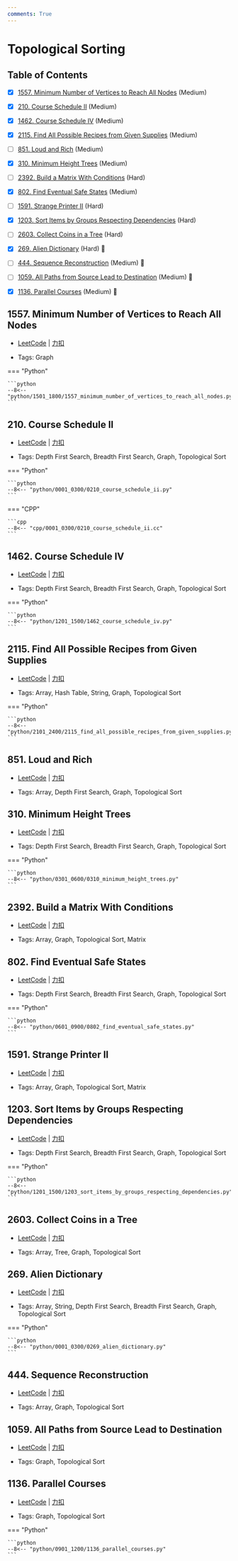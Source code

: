 ```yaml
---
comments: True
---
```


# Topological Sorting

## Table of Contents

- [x] [1557. Minimum Number of Vertices to Reach All Nodes](#1557-minimum-number-of-vertices-to-reach-all-nodes) (Medium)
- [x] [210. Course Schedule II](#210-course-schedule-ii) (Medium)
- [x] [1462. Course Schedule IV](#1462-course-schedule-iv) (Medium)
- [x] [2115. Find All Possible Recipes from Given Supplies](#2115-find-all-possible-recipes-from-given-supplies) (Medium)
- [ ] [851. Loud and Rich](#851-loud-and-rich) (Medium)
- [x] [310. Minimum Height Trees](#310-minimum-height-trees) (Medium)
- [ ] [2392. Build a Matrix With Conditions](#2392-build-a-matrix-with-conditions) (Hard)
- [x] [802. Find Eventual Safe States](#802-find-eventual-safe-states) (Medium)
- [ ] [1591. Strange Printer II](#1591-strange-printer-ii) (Hard)
- [x] [1203. Sort Items by Groups Respecting Dependencies](#1203-sort-items-by-groups-respecting-dependencies) (Hard)
- [ ] [2603. Collect Coins in a Tree](#2603-collect-coins-in-a-tree) (Hard)
- [x] [269. Alien Dictionary](#269-alien-dictionary) (Hard) 👑
- [ ] [444. Sequence Reconstruction](#444-sequence-reconstruction) (Medium) 👑
- [ ] [1059. All Paths from Source Lead to Destination](#1059-all-paths-from-source-lead-to-destination) (Medium) 👑
- [x] [1136. Parallel Courses](#1136-parallel-courses) (Medium) 👑


## 1557. Minimum Number of Vertices to Reach All Nodes

-    [LeetCode](https://leetcode.com/problems/minimum-number-of-vertices-to-reach-all-nodes/) | [力扣](https://leetcode.cn/problems/minimum-number-of-vertices-to-reach-all-nodes/)

-   Tags: Graph

=== "Python"

    ```python
    --8<-- "python/1501_1800/1557_minimum_number_of_vertices_to_reach_all_nodes.py"
    ```



## 210. Course Schedule II

-    [LeetCode](https://leetcode.com/problems/course-schedule-ii/) | [力扣](https://leetcode.cn/problems/course-schedule-ii/)

-   Tags: Depth First Search, Breadth First Search, Graph, Topological Sort

=== "Python"

    ```python
    --8<-- "python/0001_0300/0210_course_schedule_ii.py"
    ```

=== "CPP"

    ```cpp
    --8<-- "cpp/0001_0300/0210_course_schedule_ii.cc"
    ```



## 1462. Course Schedule IV

-    [LeetCode](https://leetcode.com/problems/course-schedule-iv/) | [力扣](https://leetcode.cn/problems/course-schedule-iv/)

-   Tags: Depth First Search, Breadth First Search, Graph, Topological Sort

=== "Python"

    ```python
    --8<-- "python/1201_1500/1462_course_schedule_iv.py"
    ```



## 2115. Find All Possible Recipes from Given Supplies

-    [LeetCode](https://leetcode.com/problems/find-all-possible-recipes-from-given-supplies/) | [力扣](https://leetcode.cn/problems/find-all-possible-recipes-from-given-supplies/)

-   Tags: Array, Hash Table, String, Graph, Topological Sort

=== "Python"

    ```python
    --8<-- "python/2101_2400/2115_find_all_possible_recipes_from_given_supplies.py"
    ```



## 851. Loud and Rich

-    [LeetCode](https://leetcode.com/problems/loud-and-rich/) | [力扣](https://leetcode.cn/problems/loud-and-rich/)

-   Tags: Array, Depth First Search, Graph, Topological Sort



## 310. Minimum Height Trees

-    [LeetCode](https://leetcode.com/problems/minimum-height-trees/) | [力扣](https://leetcode.cn/problems/minimum-height-trees/)

-   Tags: Depth First Search, Breadth First Search, Graph, Topological Sort

=== "Python"

    ```python
    --8<-- "python/0301_0600/0310_minimum_height_trees.py"
    ```



## 2392. Build a Matrix With Conditions

-    [LeetCode](https://leetcode.com/problems/build-a-matrix-with-conditions/) | [力扣](https://leetcode.cn/problems/build-a-matrix-with-conditions/)

-   Tags: Array, Graph, Topological Sort, Matrix



## 802. Find Eventual Safe States

-    [LeetCode](https://leetcode.com/problems/find-eventual-safe-states/) | [力扣](https://leetcode.cn/problems/find-eventual-safe-states/)

-   Tags: Depth First Search, Breadth First Search, Graph, Topological Sort

=== "Python"

    ```python
    --8<-- "python/0601_0900/0802_find_eventual_safe_states.py"
    ```



## 1591. Strange Printer II

-    [LeetCode](https://leetcode.com/problems/strange-printer-ii/) | [力扣](https://leetcode.cn/problems/strange-printer-ii/)

-   Tags: Array, Graph, Topological Sort, Matrix



## 1203. Sort Items by Groups Respecting Dependencies

-    [LeetCode](https://leetcode.com/problems/sort-items-by-groups-respecting-dependencies/) | [力扣](https://leetcode.cn/problems/sort-items-by-groups-respecting-dependencies/)

-   Tags: Depth First Search, Breadth First Search, Graph, Topological Sort

=== "Python"

    ```python
    --8<-- "python/1201_1500/1203_sort_items_by_groups_respecting_dependencies.py"
    ```



## 2603. Collect Coins in a Tree

-    [LeetCode](https://leetcode.com/problems/collect-coins-in-a-tree/) | [力扣](https://leetcode.cn/problems/collect-coins-in-a-tree/)

-   Tags: Array, Tree, Graph, Topological Sort



## 269. Alien Dictionary

-    [LeetCode](https://leetcode.com/problems/alien-dictionary/) | [力扣](https://leetcode.cn/problems/alien-dictionary/)

-   Tags: Array, String, Depth First Search, Breadth First Search, Graph, Topological Sort

=== "Python"

    ```python
    --8<-- "python/0001_0300/0269_alien_dictionary.py"
    ```



## 444. Sequence Reconstruction

-    [LeetCode](https://leetcode.com/problems/sequence-reconstruction/) | [力扣](https://leetcode.cn/problems/sequence-reconstruction/)

-   Tags: Array, Graph, Topological Sort



## 1059. All Paths from Source Lead to Destination

-    [LeetCode](https://leetcode.com/problems/all-paths-from-source-lead-to-destination/) | [力扣](https://leetcode.cn/problems/all-paths-from-source-lead-to-destination/)

-   Tags: Graph, Topological Sort



## 1136. Parallel Courses

-    [LeetCode](https://leetcode.com/problems/parallel-courses/) | [力扣](https://leetcode.cn/problems/parallel-courses/)

-   Tags: Graph, Topological Sort

=== "Python"

    ```python
    --8<-- "python/0901_1200/1136_parallel_courses.py"
    ```
